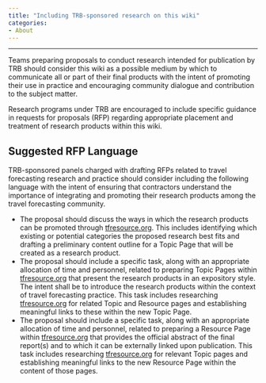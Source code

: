 ```yaml
---
title: "Including TRB-sponsored research on this wiki"
categories:
- About
---
```


------------------------------------------------------------------------

Teams preparing proposals to conduct research intended for publication by TRB should consider this wiki as a possible medium by which to communicate all or part of their final products with the intent of promoting their use in practice and encouraging community dialogue and contribution to the subject matter.

Research programs under TRB are encouraged to include specific guidance in requests for proposals (RFP) regarding appropriate placement and treatment of research products within this wiki.

Suggested RFP Language
----------------------

TRB-sponsored panels charged with drafting RFPs related to travel forecasting research and practice should consider including the following language with the intent of ensuring that contractors understand the importance of integrating and promoting their research products among the travel forecasting community.

* The proposal should discuss the ways in which the research products can be promoted through [tfresource.org](https://tfresource.org). This includes identifying which existing or potential categories the proposed research best fits and drafting a preliminary content outline for a Topic Page that will be created as a research product.
* The proposal should include a specific task, along with an appropriate allocation of time and personnel, related to preparing Topic Pages within [tfresource.org](https://tfresource.org) that present the research products in an expository style. The intent shall be to introduce the research products within the context of travel forecasting practice. This task includes researching [tfresource.org](https://tfresource.org) for related Topic and Resource pages and establishing meaningful links to these within the new Topic Page.
* The proposal should include a specific task, along with an appropriate allocation of time and personnel, related to preparing a Resource Page within [tfresource.org](https://tfresource.org) that provides the official abstract of the final report(s) and to which it can be externally linked upon publication. This task includes researching [tfresource.org](https://tfresource.org) for relevant Topic pages and establishing meaningful links to the new Resource Page within the content of those pages.
